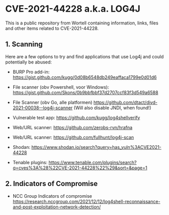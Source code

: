 # CVE-2021-44228 a.k.a. LOG4J
This is a public repository from Wortell containing information, links, files and other items related to CVE-2021-44228.

## 1. Scanning

Here are a few options to try and find applications that use Log4j and could potentially be abused:

* BURP Pro add-in:
https://gist.github.com/kugg/0d08b6548db249eaffaca1799e0d01d6

* File scanner (obv Powershell, voor Windows):
https://gist.github.com/Skons/0b9bbfbbf37d2707ccf83f3d549a6588

* File Scanner (obv Go, alle platformen)
https://github.com/dtact/divd-2021-00038--log4j-scanner
(Will also disable JNDI, when found!)

* Vulnerable test app:
https://github.com/kugg/log4shellverify

* Web/URL scanner:
https://github.com/zerobs-rvn/hrafna

* Web/URL scanner:
https://github.com/fullhunt/log4j-scan

* Shodan:
https://www.shodan.io/search?query=has_vuln%3ACVE2021-44228

* Tenable plugins:
https://www.tenable.com/plugins/search?q=cves%3A%28%22CVE-2021-44228%22%29&sort=&page=1

## 2. Indicators of Compromise

* NCC Group Indicators of compromise
https://research.nccgroup.com/2021/12/12/log4shell-reconnaissance-and-post-exploitation-network-detection/
